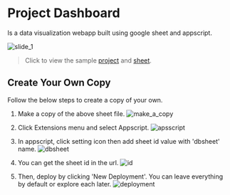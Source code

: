 # Project Dashboard
Is a data visualization webapp built using google sheet and appscript.

![slide_1](https://github.com/user-attachments/assets/fe70b7f4-ca24-40cc-9fc2-20ae6bb1a8c9)

> Click to view the sample [project](https://script.google.com/macros/s/AKfycbx3nmB5Plsbpz1gGRrdyunSzej6li2srawEJ6nEKmSBfWSfgf0vbyjnqkK2PLQLEMXHTw/exec) and [sheet](https://docs.google.com/spreadsheets/d/1nJ77vTuO7kM8OFqCXL3l3PPfcRcXdpGWrU7nz-G-xWo/edit?usp=sharing).

## Create Your Own Copy
Follow the below steps to create a copy of your own.

1. Make a copy of the above sheet file.
![make_a_copy](https://github.com/user-attachments/assets/d7101318-c7dc-4b48-88d5-896d8eb9df17)

2. Click Extensions menu and select Appscript.
![apsscript](https://github.com/user-attachments/assets/e7905c93-529c-4b6f-bcc2-7e7f9cc007ad)

3. In appscript, click setting icon then add sheet id value with 'dbsheet' name.
![dbsheet](https://github.com/user-attachments/assets/06cbb243-71aa-405e-b81f-e9cff4180d26)

4. You can get the sheet id in the url.
![id](https://github.com/user-attachments/assets/3ce677e8-d4be-4a56-b6f8-7b7e4d1a05a6)

5. Then, deploy by clicking 'New Deployment'. You can leave everything by default or explore each later.
![deployment](https://github.com/user-attachments/assets/f8723cae-7ca8-43e4-bc57-ce0defb58a12)
